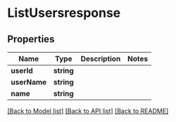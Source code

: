 # ListUsersresponse

## Properties
Name | Type | Description | Notes
------------ | ------------- | ------------- | -------------
**userId** | **string** |  | 
**userName** | **string** |  | 
**name** | **string** |  | 

[[Back to Model list]](../README.md#documentation-for-models) [[Back to API list]](../README.md#documentation-for-api-endpoints) [[Back to README]](../README.md)


